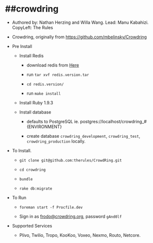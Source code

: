 ##crowdring
==============
+ Authored by: Nathan Herzing and Willa Wang. Lead: Manu Kabahizi. CopyLeft: The Rules

+ Crowdring, originally from https://github.com/mbelinsky/Crowdring

+ Pre Install
  
  + Install Redis
  
      + download redis from [Here](http://redis.io/)

      + run `tar xvf redis.version.tar`

      + `cd redis.version/`

      + run `make install`
  
  + Install Ruby 1.9.3
  
  + Install database 
      
      + defaults to PostgreSQL ie. postgres://localhost/crowdring_#{ENVIRONMENT}

      + create database `crowdring_development`, `crowdring_test`, `crowdring_production` locally.

+ To Install. 

  + `git clone git@github.com:therules/CrowdRing.git`

  + `cd crowdring`

  + `bundle`
  
  + `rake db:migrate`
  

+ To Run
  
  + `foreman start -f Procfile.dev`

  + Sign in as frodo@crowdring.org, password `gAnd0lf`
  
+ Supported Services
  
  + Plivo, Twilio, Tropo, KooKoo, Voxeo, Nexmo, Routo, Netcore.

